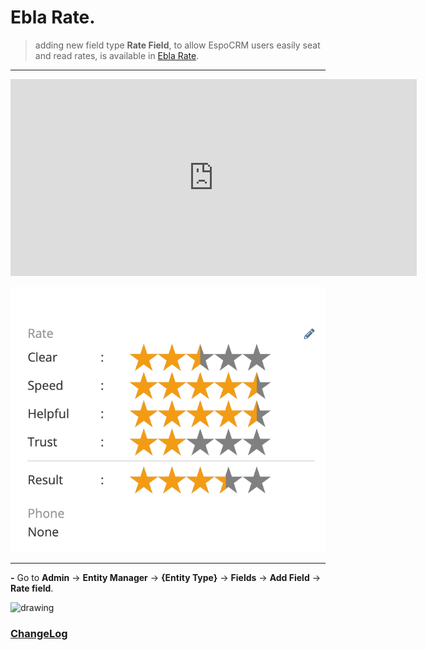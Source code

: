 # Ebla Rate. <a href="https://www.eblasoft.com.tr/espocrm-extension-page/espocrm-rate-field" target="_blank" id="ext-version" data-id="63495a03a877d5a9a"></a>

> adding new field type **Rate Field**, to allow EspoCRM users easily seat and read rates,
> is available in [Ebla Rate](https://www.eblasoft.com.tr/espocrm-extension-page/espocrm-rate-field).

---

<iframe width="650" height="315" src="https://www.youtube.com/embed/C505B7OBZmM" frameborder="0" allow="accelerometer; autoplay; clipboard-write; encrypted-media; gyroscope; picture-in-picture" allowfullscreen></iframe>

![Rate Field](../../_static/images/extensions/ebla-rate/rate.png)

---

**-** Go to **Admin** -> **Entity Manager** -> **{Entity Type}** -> **Fields** -> **Add Field** -> **Rate field**.

<img src="https://eblasoft.github.io/documentation/_static/images/extensions/ebla-rate/rate-op.png" alt="drawing" style="width:200px;"/>

<br>

### <font color=gray> [ChangeLog](changelog.md) </font>